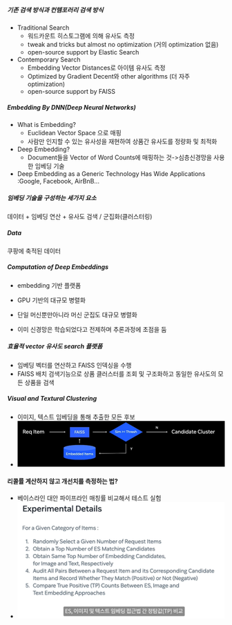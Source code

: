 ##### 기존 검색 방식과 컨템포러리 검색 방식

- Traditional Search
  - 워드카운트 히스토그램에 의해 유사도 측정
  - tweak and tricks but almost no optimization (거의 optimization 없음)
  - open-source support by Elastic Search
- Contemporary Search
  - Embedding Vector Distances로 아이템 유사도 측정
  - Optimized by Gradient Decent와 other algorithms (더 자주 optimization)
  - open-source support by FAISS

##### Embedding By DNN(Deep Neural Networks)

- What is Embedding?
  - Euclidean Vector Space 으로 매핑
  - 사람만 인지할 수 있는 유사성을 재현하여 상품간 유사도를 정량화 및 최적화
- Deep Embedding?
  - Document들을 Vector of Word Counts에 매핑하는 것->심층신경망을 사용한 임베딩 기술
- Deep Embedding as a Generic Technology Has Wide Applications :Google, Facebook, AirBnB...

##### 임베딩 기술을 구성하는 세가지 요소

데이터 + 임베딩 연산 + 유사도 검색 / 군집화(클러스터링)

##### Data 

쿠팡에 축적된 데이터

##### Computation of Deep Embeddings

- embedding 기반 플랫폼

- GPU 기반의 대규모 병렬화
- 단일 머신뿐만아니라 머신 군집도 대규모 병렬화
- 이미 신경망은 학습되었다고 전제하며 추론과정에 초점을 둠

##### 효율적 vector 유사도 search 플랫폼

- 임베딩 벡터를 연산하고 FAISS 인덱싱을 수행
- FAISS 배치 검색기능으로 상품 클러스터를 조회 및 구조화하고 동일한 유사도의 모든 상품을 검색

##### Visual and Textural Clustering

- 이미지, 텍스트 임베딩을 통해 추출한 모든 후보
- ![image-20220105114111471](https://raw.githubusercontent.com/cateto/resources/image/img/image-20220105114111471.png)

#### 리콜률 계산하지 않고 개선치를 측정하는 법?

- 베이스라인 대안 파이프라인 매칭률 비교해서 테스트 실험
- ![image-20220105131733857](https://raw.githubusercontent.com/cateto/resources/image/img/image-20220105131733857.png)

